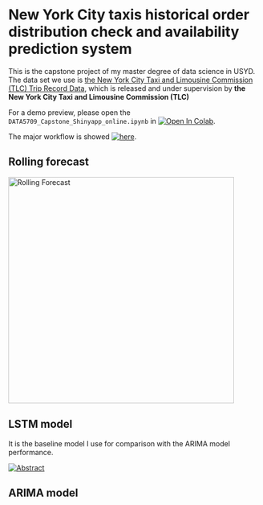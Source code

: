 # New York City taxis historical order distribution check and availability prediction system

This is the capstone project of my master degree of data science in USYD. 
The data set we use is [the New York City Taxi and Limousine Commission (TLC) Trip Record Data](https://www1.nyc.gov/site/tlc/about/tlc-trip-record-data.page), which is released and under supervision by **the New York City Taxi and Limousine Commission (TLC)**

For a demo preview, please open the `DATA5709_Capstone_Shinyapp_online.ipynb` in [![Open In Colab](https://colab.research.google.com/assets/colab-badge.svg)](https://colab.research.google.com/drive/1VQ01ft33VGkfl9yeZMcPmx0bOvtsxrgV?usp=sharing).

The major workflow is showed [![here](http://assets.processon.com/chart_image/60a7d5b6079129238fabae6f.png)](https://www.processon.com/view/link/60ac4a247d9c0821842de518).

## Rolling forecast

<a href="https://www.processon.com/view/link/60ac4abc5653bb6411740cf3" target = "_blank">
   <img alt="Rolling Forecast" src="http://assets.processon.com/chart_image/60a726ace0b34d39389484d9.png"
   width=450">
</a>

## LSTM model

It is the baseline model I use for comparison with the ARIMA model performance.

[![Abstract](http://assets.processon.com/chart_image/60a71b115653bb5d3f387333.png)](https://www.processon.com/view/link/60ac4a701e08531e9c7f13dc)


## ARIMA model
